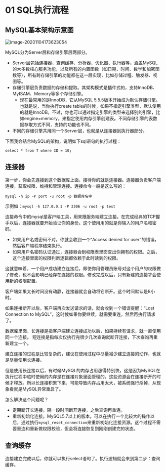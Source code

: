 # 01 SQL执行流程



## MySQL基本架构示意图

![image-20201104173623054](https://tva1.sinaimg.cn/large/0081Kckwgy1gkd9yscfx6j30qs0jvwpj.jpg)

MySQL分为Server层和存储引擎层两部分。

- Server层包括连接器、查询缓存、分析器、优化器、执行器等，涵盖MySQL的大多数核心服务功能，以及所有的内置函数（如日期、时间、数学和加密函数等），所有跨存储引擎的功能都在这一层实现，比如存储过程、触发器、视图等。
- 存储引擎层负责数据的存储和提取。其架构模式是插件式的，支持InnoDB、MyISAM、Memory等多个存储引擎。
  - 现在最常用的是InnoDB，它从MySQL 5.5.5版本开始成为默认存储引擎。也就是说，当你执行create table的时候，如果不指定引擎类型，默认使用的就是InnoDB。不过，你也可以通过指定引擎的类型来选择别的引擎，比如engine=memory，来指定使用内存引擎创建表。不同存储引擎的表数据存取方式不同，支持的功能也不同。
- 不同的存储引擎共用同一个Server层，也就是从连接器到执行器部分。



下面我会结合MySQL的架构，说明如下sql语句的执行过程：

`select * from T where ID = 10;`





## 连接器

第一步，你会先连接到这个数据库上面，接待你的就是连接器。连接器负责客户端连接，获取权限、维持和管理连接。连接命令一般是这么写的：

`mysql -h ip -P port -u root -p 数据库名字`

示例如：`mysql -h 127.0.0.1 -P 3306 -u root -p test`

连接命令中的mysql是客户端工具，用来跟服务端建立连接。在完成经典的TCP握手以后，连接器就要开始验证你的身份。这个使用用的就是你输入的用户名和密码。

- 如果用户名或密码不对，你就会收到一个“Access denied for user”的错误，然后客户端程序结束执行。
- 如果用户名密码认证通过，连接器会到权限表里面查出你拥有的权限。之后，这个连接里面的权限判断逻辑都依赖于此时读到的权限。

这就意味着，一个用户成功建立连接后，即使你用管理员账号对这个用户的权限做了修改，也不会影响已经存在连接的权限。修改完成以后，只有新建的连接才会使用新的权限配置。

客户端如果太长时间没有动静，连接器就会自动将它断开。这个时间默认是8小时。

如果连接断开以后，客户端再次发送请求的话，就会收到一个错误提醒：“Lost Connection to MySQL”，这时候如果你要继续，就需要重连，然后再执行请求了。

数据库里面，长连接是指客户端建立连接成功以后，如果持续有请求，就一直使用同一个连接。 短连接是指每次仅执行完很少几次查询就断开连接，下次查询再重新建立一个。

建立连接的过程是比较复杂的，建议在使用过程中尽量减少建立连接的动作，也就是尽量使用长连接。

但是使用长连接以后，有时候MySQL的内存占用涨得特别快，这是因为MySQL在执行过程中临时使用的内存是在连接对象里面管理的，这些资源会在连接断开的时候才释放。所以长连接积累下来，可能导致内存占用太大，被系统强行杀掉，从现象看就是MySQL异常重启了。

怎么解决这个问题呢？

- 定期断开长连接。隔一段时间断开连接，之后查询再重连。
- 重新初始化连接。MySQL5.7以上的版本，可以在执行一个比较大的操作以后，通过执行`mysql_reset_connection`来重新初始化连接资源。这个过程不需要重连和重新做权限校验，但会将连接恢复到刚刚创建完的状态。





## 查询缓存

连接建立完成以后，你就可以执行select语句了。执行逻辑就会来到第二步：查询缓存。

